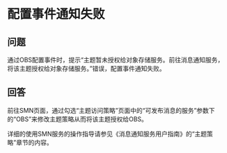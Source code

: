 # 配置事件通知失败<a name="obs_03_0346"></a>

## 问题<a name="section15767494"></a>

通过OBS配置事件时，提示“主题暂未授权给对象存储服务。前往消息通知服务，将该主题授权给对象存储服务。”错误，配置事件通知失败。

## 回答<a name="section7689721"></a>

前往SMN页面，通过勾选“主题访问策略”页面中的“可发布消息的服务”参数下的“OBS”来修改主题策略从而将该主题授权给OBS。

详细的使用SMN服务的操作指导请参见《消息通知服务用户指南》的“主题策略”章节的内容。

